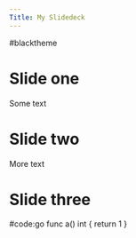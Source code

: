 ```yaml
---
Title: My Slidedeck
---
```


#blacktheme

# Slide one

Some text

# Slide two

More text

# Slide three

#code:go
func a() int {
    return 1
}